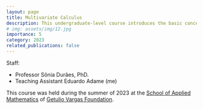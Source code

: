 ```yaml
---
layout: page
title: Multivariate Calculus
description: This undergraduate-level course introduces the basic concepts of multivariate calculus, including partial derivatives, multiple integrals, and vector calculus. The course also covers the basics of linear algebra.
# img: assets/img/12.jpg
importance: 5
category: 2023
related_publications: false
---
```


Staff:

- Professor Sônia Durães, PhD.
- Teaching Assistant Eduardo Adame (me)

This course was held during the summer of 2023 at the [School of Applied Mathematics](https://emap.fgv.br/) of [Getulio Vargas Foundation](https://fgv.br/).